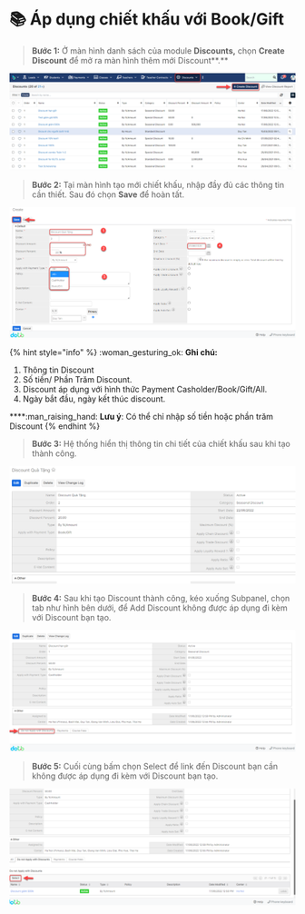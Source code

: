 # 📚 Áp dụng chiết khấu với Book/Gift

> **Bước 1:** Ở màn hình danh sách của module **Discounts,** chọn **Create Discount** để mở ra màn hình thêm mới Discount**.**

![](<../.gitbook/assets/discount1 (1).png>)

> **Bước 2:** Tại màn hình tạo mới chiết khấu, nhập đầy đủ các thông tin cần thiết. Sau đó chọn **Save** để hoàn tất.

![](<../.gitbook/assets/discount2 (1).png>)

{% hint style="info" %}
:woman\_gesturing\_ok: **Ghi chú:**

1. Thông tin Discount
2. Số tiền/ Phần Trăm Discount.
3. Discount áp dụng với hình thức Payment Casholder/Book/Gift/All.
4. Ngày bắt đầu, ngày kết thúc discount.

****:man\_raising\_hand: **Lưu ý**: Có thể chỉ nhập số tiền hoặc phần trăm Discount
{% endhint %}

> **Bước 3:** Hệ thống hiển thị thông tin chi tiết của chiết khấu sau khi tạo thành công.

![](../.gitbook/assets/discount3.png)

> **Bước 4:** Sau khi tạo Discount thành công, kéo xuống Subpanel, chọn tab như hình bên dưới, để Add Discount không được áp dụng đi kèm với Discount bạn tạo.

![](../.gitbook/assets/discobt.png)

> **Bước 5:** Cuối cùng bấm chọn Select để link đến Discount bạn cần không được áp dụng đi kèm với Discount bạn tạo.

![](../.gitbook/assets/disoct.png)
